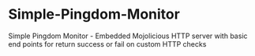 # Simple-Pingdom-Monitor
Simple Pingdom Monitor - Embedded Mojolicious HTTP server with basic end points for return success or fail on custom HTTP checks
